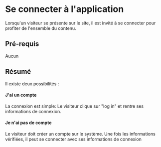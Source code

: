 # Se connecter à l'application
Lorsqu'un visiteur se présente sur le site, il est invité à se connecter pour profiter de l'ensemble du contenu. 

## Pré-requis
Aucun

## Résumé
Il existe deux possibilités : 

#### J'ai un compte
La connexion est simple: Le visiteur clique sur "log in" et rentre ses informations de connexion. 

#### Je n'ai pas de compte
Le visiteur doit créer un compte sur le système. Une fois les informations vérifiées, il peut se connecter avec ses informations de connexion
